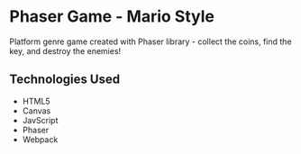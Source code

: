 # Phaser Game - Mario Style

Platform genre game created with Phaser library - collect the coins, find the key, and destroy the enemies!

## Technologies Used
- HTML5
- Canvas
- JavScript
- Phaser
- Webpack
